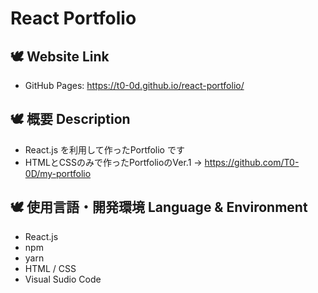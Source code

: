 # React Portfolio

## 🕊 Website Link
* GitHub Pages: https://t0-0d.github.io/react-portfolio/

## 🕊 概要 Description
* React.js を利用して作ったPortfolio です
* HTMLとCSSのみで作ったPortfolioのVer.1 -> https://github.com/T0-0D/my-portfolio

## 🕊 使用言語・開発環境 Language & Environment
* React.js
* npm
* yarn
* HTML / CSS
* Visual Sudio Code
